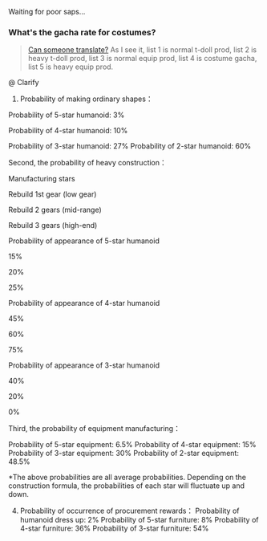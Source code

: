 Waiting for poor saps...

### What's the gacha rate for costumes?

> [Can someone translate?](http://gf.ppgame.com/web/pc/info.html?id=740) As I see it, list 1 is normal t-doll prod, list 2 is heavy t-doll prod, list 3 is normal equip prod, list 4 is costume gacha, list 5 is heavy equip prod.

@ Clarify


1. Probability of making ordinary shapes：

Probability of 5-star humanoid: 3%

Probability of 4-star humanoid: 10%

Probability of 3-star humanoid: 27%
Probability of 2-star humanoid: 60%



Second, the probability of heavy construction：

Manufacturing stars

Rebuild 1st gear (low gear)

Rebuild 2 gears (mid-range)

Rebuild 3 gears (high-end)

Probability of appearance of 5-star humanoid

15%

20%

25%

Probability of appearance of 4-star humanoid

45%

60%

75%

Probability of appearance of 3-star humanoid

40%

20%

0%



Third, the probability of equipment manufacturing：

Probability of 5-star equipment: 6.5%
Probability of 4-star equipment: 15%
Probability of 3-star equipment: 30%
Probability of 2-star equipment: 48.5%

*The above probabilities are all average probabilities. Depending on the construction formula, the probabilities of each star will fluctuate up and down.



4. Probability of occurrence of procurement rewards：
Probability of humanoid dress up: 2%
Probability of 5-star furniture: 8%
Probability of 4-star furniture: 36%
Probability of 3-star furniture: 54%